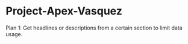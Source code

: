 # Project-Apex-Vasquez
Plan 1:
Get headlines or descriptions from a certain section to limit data usage.
